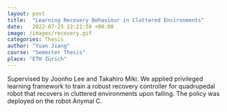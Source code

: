 ```yaml
---
layout: post
title:  "Learning Recovery Behaviour in Cluttered Environments"
date:   2022-07-25 22:21:59 +00:00
image: /images/recovery.gif
categories: Thesis
author: "Yuan Jiang"
course: "Semester Thesis"
place: "ETH Zürich"
---
```

Supervised by Joonho Lee and Takahiro Miki. We applied privileged learning framework to train a robust recovery controller for quadrupedal robot that recovers in cluttered environments upon falling. The policy was deployed on the robot Anymal C.